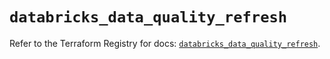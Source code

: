 # `databricks_data_quality_refresh`

Refer to the Terraform Registry for docs: [`databricks_data_quality_refresh`](https://registry.terraform.io/providers/databricks/databricks/1.92.0/docs/resources/data_quality_refresh).
